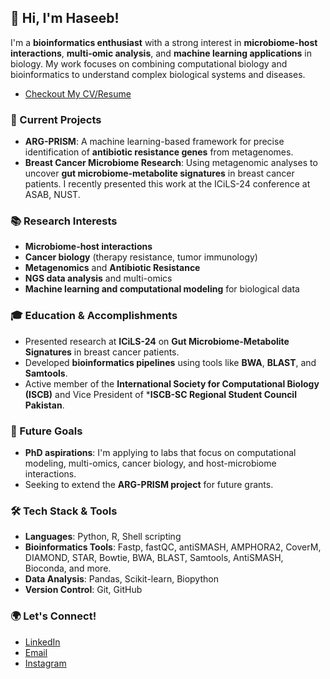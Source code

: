 
## 👋 Hi, I'm Haseeb!

I'm a **bioinformatics enthusiast** with a strong interest in **microbiome-host interactions**, **multi-omic analysis**, and **machine learning applications** in biology. My work focuses on combining computational biology and bioinformatics to understand complex biological systems and diseases.

- [Checkout My CV/Resume](https://drive.google.com/drive/u/0/folders/1frSCq6RX_XMybCa5-rqWnJBcljfG9QtV)

### 🔬 Current Projects
- **ARG-PRISM**: A machine learning-based framework for precise identification of **antibiotic resistance genes** from metagenomes.
- **Breast Cancer Microbiome Research**: Using metagenomic analyses to uncover **gut microbiome-metabolite signatures** in breast cancer patients. I recently presented this work at the ICiLS-24 conference at ASAB, NUST.

### 📚 Research Interests
- **Microbiome-host interactions**
- **Cancer biology** (therapy resistance, tumor immunology)
- **Metagenomics** and **Antibiotic Resistance**
- **NGS data analysis** and multi-omics
- **Machine learning and computational modeling** for biological data

### 🎓 Education & Accomplishments
- Presented research at **ICiLS-24** on **Gut Microbiome-Metabolite Signatures** in breast cancer patients.
- Developed **bioinformatics pipelines** using tools like **BWA**, **BLAST**, and **Samtools**.
- Active member of the **International Society for Computational Biology (ISCB)** and Vice President of ***ISCB-SC Regional Student Council Pakistan**.
  
### 🌱 Future Goals
- **PhD aspirations**: I'm applying to labs that focus on computational modeling, multi-omics, cancer biology, and host-microbiome interactions.
- Seeking to extend the **ARG-PRISM project** for future grants.

### 🛠️ Tech Stack & Tools
- **Languages**: Python, R, Shell scripting
- **Bioinformatics Tools**: Fastp, fastQC, antiSMASH, AMPHORA2, CoverM, DIAMOND, STAR, Bowtie, BWA, BLAST, Samtools, AntiSMASH, Bioconda, and more.
- **Data Analysis**: Pandas, Scikit-learn, Biopython
- **Version Control**: Git, GitHub

### 🌍 Let's Connect!
- [LinkedIn](https://www.linkedin.com/in/haseebmanzoor/)
- [Email](haseebmanzoor667@gmail.com)     
- [Instagram](https://www.instagram.com/haseebmanzur/) 
